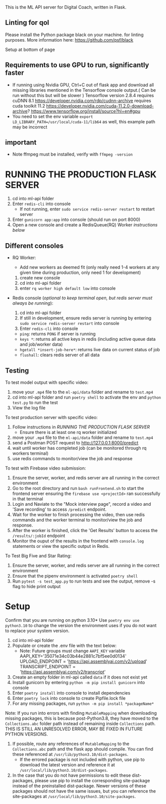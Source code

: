 This is the ML API server for Digital Coach, written in Flask.
## Linting for qol
Please install the Python package black on your machine. for linting purposes. More information here: https://github.com/psf/black

Setup at bottom of page
## Requirements to use GPU to run, significantly faster
- If running using Nvidia GPU, Ctrl+C out of flask app and download all missing libraries mentioned in the Tensorflow console output.( Can be run without this but will be slower )
Tensorflow version 2.8.4
requires cuDNN 8.1 https://developer.nvidia.com/rdp/cudnn-archive
requires cuda toolkit 11.2 https://developer.nvidia.com/cuda-11.2.0-download-archive?
https://www.tensorflow.org/install/source?hl=en#gpu
- You need to set the env variable `export LD_LIBRARY_PATH=/usr/local/cuda-11/lib64` as well, this example path may be incorrect
## important
- Note ffmpeg must be installed, verify with `ffmpeg -version`
# RUNNING THE PRODUCTION FLASK SERVER

1. cd into ml-api folder
2. Enter `redis-cli` into console
   - If not running, enter `sudo service redis-server restart` to restart server 
3. Enter `gunicorn app:app` into console (should run on port 8000)
4. Open a new console and create a RedisQueue(RQ) Worker _instructions below_

## Different consoles

- RQ Worker:

  - Add new workers as deemed fit (only really need 1-4 workers at any given time during production, only need 1 for development)

  1.  create new console
  2.  cd into ml-api folder
  3.  enter `rq worker high default low` into console

- Redis console (_optional to keep terminal open, but redis server must always be running_):

  1.  cd into ml-api folder
  2.  If still in development, ensure redis server is running by entering `sudo service redis-server restart` into console
  3.  Enter `redis-cli` into console

  - `ping`: returns `PONG` if server is running
  - `keys *`: returns all active keys in redis (including active queue data and job/worker data)
  - `hgetall *insert-job-here*`: returns live data on current status of job
  - `flushall`: clears redis server of all data

## Testing

To test model output with specific video:

1.  move your `.mp4` file to the `ml-api/data` folder and rename to `test.mp4`
2.  cd into ml-api folder and run `poetry shell` to activate the env and `python test.py` to run the test
3.  View the log file

To test production server with specific video:

1.  Follow instructions in _RUNNING THE PRODUCTION FLASK SERVER_
    - Ensure there is at least one rq worker initialized
2.  move your `.mp4` file to the `ml-api/data` folder and rename to `test.mp4`
3.  send a Postman POST request to http://127.0.0.1:8000/predict
4.  wait until worker has completed job (can be monitored through rq workers terminal)
5.  use redis commands to monitor/view the job and response

To test with Firebase video submission:

1. Ensure the server, worker, and redis server are all running in the correct environment 
2. Go to the root directory and run `bash runFrontend.sh` to start the frontend server ensuring the `firebase use <projectId>` ran successfully in that terminal
3. Login and Naviate to the "Mock interview page", record a video and 'Save recording' to access `/predict` endpoint. 
4. Wait for the worker to finish processing the video, then use redis commands and the worker terminal to monitor/view the job and response.
5. After the worker is finished, click the 'Get Results' button to access the `/results/:jobId` endpoint
6. Monitor the ouput of the results in the frontend with `console.log` statements or view the specific output in Redis.

To Test Big Five and Star Rating:

1. Ensure the server, worker, and redis server are all running in the correct environment
2. Ensure that the pipenv environment is activated `poetry shell`
3. Run `pytest -s test_app.py` to run tests and see the output, remove -s flag to hide print output

# Setup
Confirm that you are running on python 3.10\*
Use `poetry env use python3.10` to change the version the environment uses if you do not want to replace your system version. 
1. cd into ml-api folder
2. Populate or create the .env file with the text below:
   - Note: Future groups must change `AAPI_KEY` variable
     AAPI_KEY='35071e34c03b44e2881c7bf5ee0d0134'
     UPLOAD_ENDPOINT = 'https://api.assemblyai.com/v2/upload'
     TRANSCRIPT_ENDPOINT = 'https://api.assemblyai.com/v2/transcript'
3. Create an empty folder in ml-api called `data` if it does not exist yet
4. Install gunicorn by entering `python -m pip install gunicorn` into console
5. Enter `poetry install` into console to install dependencies
6. Enter `poetry lock` into console to create Pipfile.lock file
7. For any missing packages, run `python -m pip install *packageName*`

Note: If you run into errors with finding `MutableMapping` when downloading missing packages, this is because post-Python3.8, they
have moved to the `Collections.abc` folder path instead of remaining inside `Collections` path. THIS IS STILL AN UNRESOLVED ERROR,
MAY BE FIXED IN FUTURE PYTHON VERSIONS.
1.  If possible, route any references of `MutableMapping` to the `Collections.abc` path and the flask app should compile. You can find these referenced at `/usr/lib/python3.10/dist-packages`.
    - If the errored package is not included with python, use pip to download the latest version and reference it at `/usr/local/lib/python3.10/dist-packages`.
2.  In the case that you do not have permissions to edit these dist-packages, please use pip to install the corresponding site-package
    instead of the preinstalled dist-package. Newer versions of these packages should not have the same issues, but you can reference the
    site-packages at `/usr/local/lib/python3.10/site-packages`.
